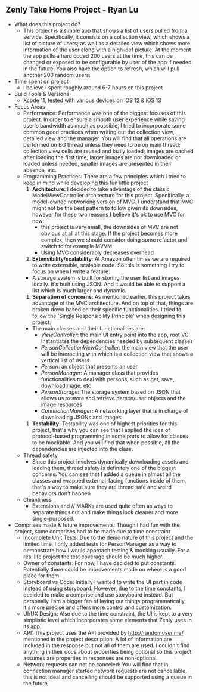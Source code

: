 ## Zenly Take Home Project - Ryan Lu

- What does this project do?
  - This project is a simple app that shows a list of users pulled from a service. Specifically, it consists on a collection view, which shows a list of picture of users; as well as a detailed view which shows more information of the user along with a high-def picture. At the moment the app pulls a hard coded 200 users at the time, this can be changed or exposed to be configurable by user of the app if needed in the future. You also have the option to refresh, which will pull another 200 random users.
- Time spent on project
  - I believe I spent roughly around 6-7 hours on this project
- Build Tools & Versions
  - Xcode 11, tested with various devices on iOS 12 & iOS 13
- Focus Areas
  - Performance: Performance was one of the biggest focuses of this project. In order to ensure a smooth user experience while saving user's bandwidth as much as possible, I tried to incorporate some common good practices when writing out the collection view, detailed view and the manager. You will find that all operations are performed on BG thread unless they need to be on main thread; collection view cells are reused and lazily loaded; images are cached after loading the first time; larger images are not downloaded or loaded unless needed, smaller images are presented in their absence, etc.
  - Programming Practices: There are a few principles which I tried to keep in mind while developing this fun little project
    1. **Architecture**: I decided to take advantage of the classic ModelViewController architecture for this project. Specifically, a model-owned networking version of MVC. I understand that MVC might not be the best pattern to follow given its downsides, however for these two reasons I believe it's ok to use MVC for now:
        -  this project is very small, the downsides of MVC are not obvious at all at this stage. If the project becomes more complex, then we should consider doing some refactor and switch to for example MVVM
        -  Using MVC considerably decreases overhead
    1. **Extensibility/scalability**: At Amazon often times we are required to write extensible, scalable code. So this is something I try to focus on when I write a feature.
      - A storage system is built for storing the user list and images locally. It's built using JSON. And it would be able to support a list which is much larger and dynamic.
    1. **Separation of concerns**: As mentioned earlier, this project takes advantage of the MVC architecture. And on top of that, things are broken down based on their specific functionalities. I tried to follow the 'Single Responsibility Principle' when designing this project.
      - The main classes and their functionalities are:
        - *ViewController*: the main UI entry point into the app, root VC. Instantiates the dependencies needed by subsequent classes
        - *PersonCollectionViewController*: the main view that the user will be interacting with which is a collection view that shows a vertical list of users
        - *Person*: an object that presents an user
        - *PersonManager*: A manager class that provides functionalities to deal with persons, such as get, save, downloadImage, etc
        - *PersonStorage*: The storage system based on JSON that allows us to store and retrieve person/user objects and the image resources
        - *ConnectionManager*: A networking layer that is in charge of downloading JSONs and images
    1. **Testability**: Testability was one of highest priorities for this project, that's why you can see that I applied the idea of protocol-based programming in some parts to allow for classes to be mockable. And you will find that when possible, all the dependencies are injected into the class.
  - Thread safety
      -  Since this project involves dynamically downloading assets and loading them, thread safety is definitely one of the biggest concerns. You can see that I added a queue in almost all the classes and wrapped external-facing functions inside of them, that's a way to make sure they are thread safe and weird behaviors don't happen
  - Cleanliness
    -  Extensions and // MARKs are used quite often as ways to separate things out and make things look cleaner and more single-purposed.
- Comprises made & future improvements: Though I had fun with the project, some comprises had to be made due to time constraint
  - Incomplete Unit Tests: Due to the demo nature of this project and the limited time, I only added tests for PersonManager as a way to demonstrate how I would approach testing & mocking usually. For a real life project the test coverage should be much higher.
  - Owner of constants: For now, I have decided to put constants. Potentially there could be improvements made on where is a good place for them
  - Storyboard vs Code: Initially I wanted to write the UI part in code instead of using storyboard. However, due to the time constants, I decided to make a comprise and use storyboard instead. But personally I am a bigger fan of laying out things programmatically, it's more precise and offers more control and customization.
  - UI/UX Design: Also due to the time constraint, the UI is kept to a very simplistic level which incorporates some elements that Zenly uses in its app.
  - API: This project uses the API provided by http://randomuser.me/ mentioned in the project description. A lot of information are included in the response but not all of them are used. I couldn't find anything in their docs about properties being optional so this project assumes are properties in responses are non-optional.
  - Network requests can not be canceled: You will find that in connection manager started network requests are not cancellable, this is not ideal and cancelling should be supported using a queue in the future

